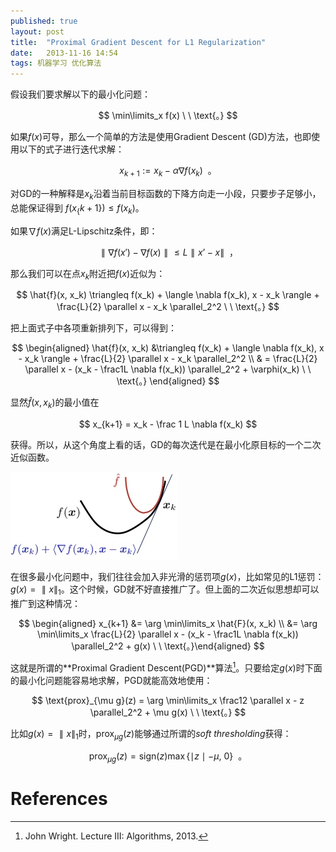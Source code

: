 ```yaml
---
published: true
layout: post
title:  "Proximal Gradient Descent for L1 Regularization"
date:   2013-11-16 14:54
tags: 机器学习 优化算法
---
```


假设我们要求解以下的最小化问题：

$$
\min\limits_x f(x) \ \ \text{。}
$$

如果$f(x)$可导，那么一个简单的方法是使用Gradient Descent (GD)方法，也即使用以下的式子进行迭代求解：

$$
x_{k+1} := x_{k} - \alpha \nabla f(x_{k}) \ \ \text{。}
$$

对GD的一种解释是$x_k$沿着当前目标函数的下降方向走一小段，只要步子足够小，总能保证得到 $f(x_\{k+1\}) \leq f(x_k)$。 

 

如果$\nabla f(x)$满足L-Lipschitz条件，即：

$$
 \parallel \nabla f(x') - \nabla f(x) \parallel \leq L \parallel x’ - x\parallel  \ \ \text{，}
$$

那么我们可以在点$x_k$附近把$f(x)$近似为：

$$
\hat{f}(x, x_k) \triangleq f(x_k) + \langle \nabla f(x_k), x - x_k \rangle + \frac{L}{2} \parallel x - x_k \parallel_2^2 \ \ \text{。}
$$ 

把上面式子中各项重新排列下，可以得到：

$$
\begin{aligned}
\hat{f}(x, x_k) &\triangleq f(x_k) + \langle \nabla f(x_k), x - x_k \rangle + \frac{L}{2} \parallel x - x_k \parallel_2^2 \\
& = \frac{L}{2} \parallel x - (x_k - \frac1L \nabla f(x_k)) \parallel_2^2 + \varphi(x_k) \ \ \text{。}
\end{aligned}
$$

显然$\hat{f}(x, x_k)$的最小值在

$$
 x_{k+1} = x_k - \frac 1 L \nabla f(x_k) 
$$ 

获得。所以，从这个角度上看的话，GD的每次迭代是在最小化原目标的一个二次近似函数。 

![Proximal GD 近似][proximal]


在很多最小化问题中，我们往往会加入非光滑的惩罚项$g(x)$，比如常见的L1惩罚：$g(x) = \parallel x \parallel_1$。这个时候，GD就不好直接推广了。但上面的二次近似思想却可以推广到这种情况： 

$$
\begin{aligned}
x_{k+1} &= \arg \min\limits_x \hat{F}(x, x_k) \\
&= \arg \min\limits_x \frac{L}{2} \parallel x - (x_k - \frac1L \nabla f(x_k)) \parallel_2^2 + g(x) \ \ \text{。}\end{aligned}
$$

这就是所谓的**Proximal Gradient Descent(PGD)**算法[^alg]。只要给定$g(x)$时下面的最小化问题能容易地求解，PGD就能高效地使用： 

$$
\text{prox}_{\mu g}(z) = \arg \min\limits_x \frac12 \parallel x - z \parallel_2^2 + \mu g(x) \ \ \text{。}
$$

比如$g(x) = \parallel x \parallel_1$时，$\text{prox}_{\mu g} (z)$能够通过所谓的*soft thresholding*获得： 

$$
\text{prox}_{\mu g} (z) = \text{sign}(z) \max\{\mid z \mid - \mu, \ 0\} \ \ \text{。}
$$

 
[proximal]: /images/proximal_gd.jpg "Proximal GD 近似"

# References

[^alg]: John Wright. Lecture III: Algorithms, 2013.
